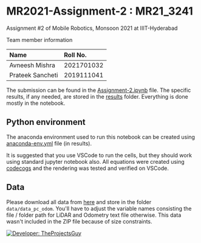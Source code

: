 # MR2021-Assignment-2 : MR21_3241

Assignment #2 of Mobile Robotics, Monsoon 2021 at IIIT-Hyderabad

Team member information

| Name | Roll No. |
| :--- | :--- |
| Avneesh Mishra | 2021701032 |
| Prateek Sancheti | 2019111041 |

The submission can be found in the [Assignment-2.ipynb](./Assignment-2.ipynb) file. The specific results, if any needed, are stored in the [results](./results/) folder. Everything is done mostly in the notebook.

## Python environment

The anaconda environment used to run this notebook can be created using [anaconda-env.yml](./results/anaconda-env.yml) file (in results).

It is suggested that you use VSCode to run the cells, but they should work using standard jupyter notebook also. All equations were created using [codecogs](https://www.codecogs.com/latex/eqneditor.php) and the rendering was tested and verified on VSCode.

## Data

Please download all data from [here](https://iiitaphyd-my.sharepoint.com/personal/venkata_surya_students_iiit_ac_in/_layouts/15/onedrive.aspx?id=%2Fpersonal%2Fvenkata%5Fsurya%5Fstudents%5Fiiit%5Fac%5Fin%2FDocuments%2Fdata&originalPath=aHR0cHM6Ly9paWl0YXBoeWQtbXkuc2hhcmVwb2ludC5jb20vOmY6L2cvcGVyc29uYWwvdmVua2F0YV9zdXJ5YV9zdHVkZW50c19paWl0X2FjX2luL0VuWUFNYVRWSWhKSXR6S1lxdGFoRTMwQlJLQjZwNlVmSE4zVHlKenZvNk13MGc%5FcnRpbWU9c3AteHlLeUEyVWc) and store in the folder `data/data_pc_odom`. You'll have to adjust the variable names consisting the file / folder path for LiDAR and Odometry text file otherwise. This data wasn't included in the ZIP file because of size constraints.

[![Developer: TheProjectsGuy](https://img.shields.io/badge/Developer-TheProjectsGuy-blue)](https://github.com/TheProjectsGuy)
